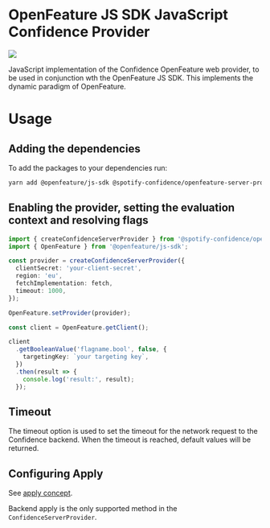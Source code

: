 # OpenFeature JS SDK JavaScript Confidence Provider

![](https://img.shields.io/badge/lifecycle-beta-a0c3d2.svg)

JavaScript implementation of the Confidence OpenFeature web provider, to be used in conjunction wth the OpenFeature JS SDK.
This implements the dynamic paradigm of OpenFeature.

# Usage

## Adding the dependencies

To add the packages to your dependencies run:

```sh
yarn add @openfeature/js-sdk @spotify-confidence/openfeature-server-provider
```

## Enabling the provider, setting the evaluation context and resolving flags

```ts
import { createConfidenceServerProvider } from '@spotify-confidence/openfeature-server-provider';
import { OpenFeature } from '@openfeature/js-sdk';

const provider = createConfidenceServerProvider({
  clientSecret: 'your-client-secret',
  region: 'eu',
  fetchImplementation: fetch,
  timeout: 1000,
});

OpenFeature.setProvider(provider);

const client = OpenFeature.getClient();

client
  .getBooleanValue('flagname.bool', false, {
    targetingKey: `your targeting key`,
  })
  .then(result => {
    console.log('result:', result);
  });
```

## Timeout

The timeout option is used to set the timeout for the network request to the Confidence backend. When the timeout is reached, default values will be returned.

## Configuring Apply

See [apply concept](../../concepts/apply.md).

Backend apply is the only supported method in the `ConfidenceServerProvider`.
